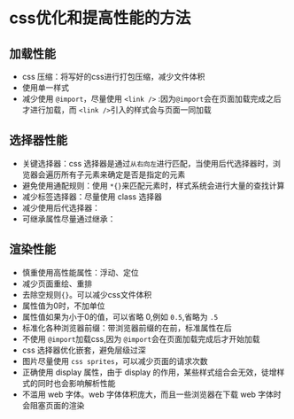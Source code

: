 # css优化和提高性能的方法

## 加载性能

  * css 压缩：将写好的css进行打包压缩，减少文件体积
  * 使用单一样式
  * 减少使用 `@import`，尽量使用 `<link />` :因为`@import`会在页面加载完成之后才进行加载，而 `<link />`引入的样式会与页面一同加载

## 选择器性能

  * 关键选择器：css 选择器是通过`从右向左`进行匹配，当使用后代选择器时，浏览器会遍历所有子元素来确定是否是指定的元素
  * 避免使用通配规则：使用 `*{}`来匹配元素时，样式系统会进行大量的查找计算
  * 减少标签选择器：尽量使用 class 选择器
  * 减少使用后代选择器：
  * 可继承属性尽量通过继承：

## 渲染性能

  * 慎重使用高性能属性：浮动、定位
  * 减少页面重绘、重排
  * 去除空规则`{}`。可以减少css文件体积
  * 属性值为0时，不加单位
  * 属性值如果为小于0的值，可以省略 0,例如 `0.5`,省略为 `.5`
  * 标准化各种浏览器前缀：带浏览器前缀的在前，标准属性在后
  * 不使用 `@import`加载css,因为 `@import`会在页面加载完成后才开始加载
  * css 选择器优化嵌套，避免层级过深
  * 图片尽量使用 `css sprites`，可以减少页面的请求次数
  * 正确使用 display 属性，由于 display 的作用，某些样式组合会无效，徒增样式的同时也会影响解析性能
  * 不滥用 web 字体。web 字体体积庞大，而且一些浏览器在下载 web 字体时会阻塞页面的渲染
